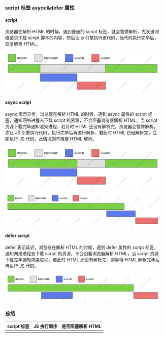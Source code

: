 ### script 标签 async&defer 属性

#### script

浏览器在解析 HTML 的时候，遇到普通的 script 标签，就会暂停解析，先发送网络请求下载 script 脚本的内容，然后让 js 引擎执行该代码，当代码执行完毕后，恢复解析 HTML。

![image-20240804114322532](./../screenShoot/script标签01.png)

#### async script

async 表示异步，浏览器在解析 HTML 的时候，遇到 async 属性的 script 标签，通知网络进程去下载 script 的资源，不会阻塞浏览器解析 HTML，当 script 资源下载完毕通知渲染进程，若此时 HTML 还没有解析完，浏览器会暂停解析，先让 JS 引擎执行代码，执行完毕后再进行解析，若此时 HTML 已经解析完，立即执行 JS 代码，此情况则不阻塞 HTML 解析。

![image-20240804114322532](./../screenShoot/script标签02.png)

![image-20240804114322532](./../screenShoot/script标签03.png)

#### defer script

defer 表示延迟，浏览器在解析 HTML 的时候，遇到 defer 属性的 script 标签，通知网络进程去下载 script 的资源，不会阻塞浏览器解析 HTML，当 script 资源下载完毕通知渲染进程，若此时 HTML 还没有解析完，则等待 HTML 解析完毕后再执行 JS 代码。

![image-20240804114322532](./../screenShoot/script标签04.png)

### 总结

| script 标签    |   JS 执行顺序    | 是否阻塞解析 HTML      |
| -------------- | :--------------: | ---------------------- |
| <script>       | 在 HTML 中的顺序 | 阻塞                   |
| <script async> | 网络请求返回顺序 | 可能阻塞，也可能不阻塞 |
| <script defer> | 在 HTML 中的顺序 | 不阻塞                 |
